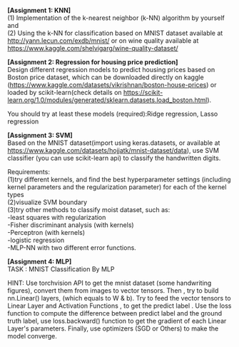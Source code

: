 **[Assignment 1: KNN]**  
(1) Implementation of the k-nearest neighbor (k-NN) algorithm by yourself and  
(2) Using the k-NN for classification based on MNIST dataset available at http://yann.lecun.com/exdb/mnist/ or on wine quality available at https://www.kaggle.com/shelvigarg/wine-quality-dataset/  


**[Assignment 2: Regression for housing price prediction]**  
Design different regression models to predict housing prices based on Boston price dataset, which can be downloaded directly on kaggle (https://www.kaggle.com/datasets/vikrishnan/boston-house-prices) or loaded by scikit-learn(check details on https://scikit-learn.org/1.0/modules/generated/sklearn.datasets.load_boston.html).   

You should try at least these models (required):Ridge regression, Lasso regression  


**[Assignment 3: SVM]**  
Based on the MNIST dataset(import using keras.datasets, or available at https://www.kaggle.com/datasets/hojjatk/mnist-dataset/data), use SVM classifier (you can use scikit-learn api) to classify the handwritten digits.  
  
Requirements:  
(1)try different kernels, and find the best hyperparameter settings (including kernel parameters and the regularization parameter) for each of the kernel types  
(2)visualize SVM boundary  
(3)try other methods to classify moist dataset, such as:  
-least squares with regularization  
-Fisher discriminant analysis (with kernels)  
-Perceptron (with kernels)  
-logistic regression  
-MLP-NN with two different error functions.  


**[Assignment 4: MLP]**  
TASK : MNIST Classification By MLP  

HINT: Use torchvision API to get the mnist dataset (some handwriting figures), convert them from images to vector tensors. Then , try to build nn.Linear() layers, (which equals to W & b). Try to feed the vector tensors to Linear Layer and Activation Functions , to get the predict label . Use the loss function to compute the difference between predict label and the ground truth label, use loss.backward() function to get the gradient of each Linear Layer's parameters. Finally, use optimizers (SGD or Others) to make the model converge. 


